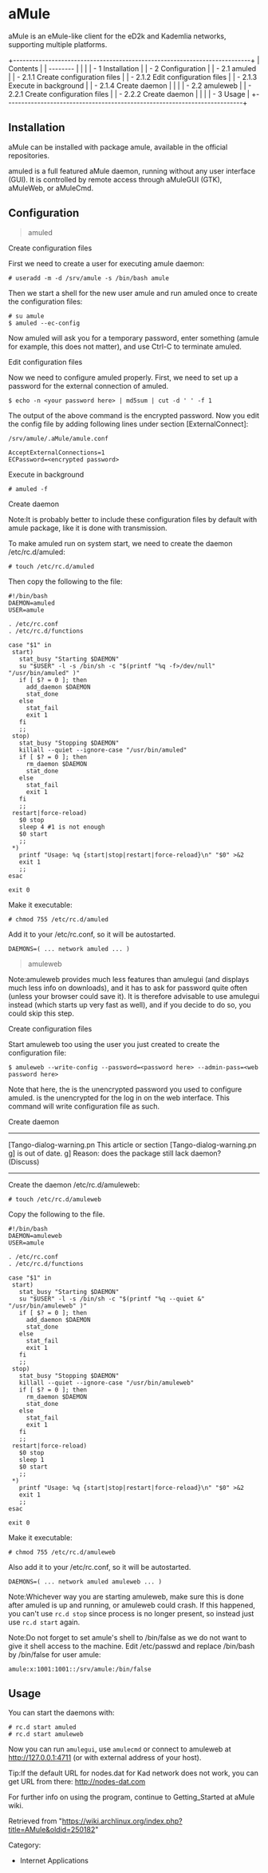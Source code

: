 aMule
=====

aMule is an eMule-like client for the eD2k and Kademlia networks,
supporting multiple platforms.

+--------------------------------------------------------------------------+
| Contents                                                                 |
| --------                                                                 |
|                                                                          |
| -   1 Installation                                                       |
| -   2 Configuration                                                      |
|     -   2.1 amuled                                                       |
|         -   2.1.1 Create configuration files                             |
|         -   2.1.2 Edit configuration files                               |
|         -   2.1.3 Execute in background                                  |
|         -   2.1.4 Create daemon                                          |
|                                                                          |
|     -   2.2 amuleweb                                                     |
|         -   2.2.1 Create configuration files                             |
|         -   2.2.2 Create daemon                                          |
|                                                                          |
| -   3 Usage                                                              |
+--------------------------------------------------------------------------+

Installation
------------

aMule can be installed with package amule, available in the official
repositories.

amuled is a full featured aMule daemon, running without any user
interface (GUI). It is controlled by remote access through aMuleGUI
(GTK), aMuleWeb, or aMuleCmd.

Configuration
-------------

> amuled

Create configuration files

First we need to create a user for executing amule daemon:

    # useradd -m -d /srv/amule -s /bin/bash amule

Then we start a shell for the new user amule and run amuled once to
create the configuration files:

    # su amule
    $ amuled --ec-config

Now amuled will ask you for a temporary password, enter something (amule
for example, this does not matter), and use Ctrl-C to terminate amuled.

Edit configuration files

Now we need to configure amuled properly. First, we need to set up a
password for the external connection of amuled.

    $ echo -n <your password here> | md5sum | cut -d ' ' -f 1

The output of the above command is the encrypted password. Now you edit
the config file by adding following lines under section
[ExternalConnect]:

    /srv/amule/.aMule/amule.conf

    AcceptExternalConnections=1
    ECPassword=<encrypted password>

Execute in background

    # amuled -f

Create daemon

Note:It is probably better to include these configuration files by
default with amule package, like it is done with transmission.

To make amuled run on system start, we need to create the daemon
/etc/rc.d/amuled:

    # touch /etc/rc.d/amuled

Then copy the following to the file:

    #!/bin/bash
    DAEMON=amuled
    USER=amule

    . /etc/rc.conf
    . /etc/rc.d/functions

    case "$1" in
     start)
       stat_busy "Starting $DAEMON"
       su "$USER" -l -s /bin/sh -c "$(printf "%q -f>/dev/null" "/usr/bin/amuled" )"
       if [ $? = 0 ]; then
         add_daemon $DAEMON
         stat_done
       else
         stat_fail
         exit 1
       fi
       ;;
     stop)
       stat_busy "Stopping $DAEMON"
       killall --quiet --ignore-case "/usr/bin/amuled"
       if [ $? = 0 ]; then
         rm_daemon $DAEMON
         stat_done
       else
         stat_fail
         exit 1
       fi
       ;;
     restart|force-reload)
       $0 stop
       sleep 4 #1 is not enough
       $0 start
       ;;
     *)
       printf "Usage: %q {start|stop|restart|force-reload}\n" "$0" >&2
       exit 1
       ;;
    esac

    exit 0

Make it executable:

    # chmod 755 /etc/rc.d/amuled

Add it to your /etc/rc.conf, so it will be autostarted.

    DAEMONS=( ... network amuled ... )

> amuleweb

Note:amuleweb provides much less features than amulegui (and displays
much less info on downloads), and it has to ask for password quite often
(unless your browser could save it). It is therefore advisable to use
amulegui instead (which starts up very fast as well), and if you decide
to do so, you could skip this step.

Create configuration files

Start amuleweb too using the user you just created to create the
configuration file:

    $ amuleweb --write-config --password=<password here> --admin-pass=<web password here>

Note that here, the <password here> is the unencrypted password you used
to configure amuled. <web password here> is the unencrypted for the log
in on the web interface. This command will write configuration file as
such.

Create daemon

  ------------------------ ------------------------ ------------------------
  [Tango-dialog-warning.pn This article or section  [Tango-dialog-warning.pn
  g]                       is out of date.          g]
                           Reason: does the package 
                           still lack daemon?       
                           (Discuss)                
  ------------------------ ------------------------ ------------------------

Create the daemon /etc/rc.d/amuleweb:

    # touch /etc/rc.d/amuleweb

Copy the following to the file.

    #!/bin/bash
    DAEMON=amuleweb
    USER=amule

    . /etc/rc.conf
    . /etc/rc.d/functions

    case "$1" in
     start)
       stat_busy "Starting $DAEMON"
       su "$USER" -l -s /bin/sh -c "$(printf "%q --quiet &" "/usr/bin/amuleweb" )"
       if [ $? = 0 ]; then
         add_daemon $DAEMON
         stat_done
       else
         stat_fail
         exit 1
       fi
       ;;
     stop)
       stat_busy "Stopping $DAEMON"
       killall --quiet --ignore-case "/usr/bin/amuleweb"
       if [ $? = 0 ]; then
         rm_daemon $DAEMON
         stat_done
       else
         stat_fail
         exit 1
       fi
       ;;
     restart|force-reload)
       $0 stop
       sleep 1
       $0 start
       ;;
     *)
       printf "Usage: %q {start|stop|restart|force-reload}\n" "$0" >&2
       exit 1
       ;;
    esac

    exit 0

Make it executable:

    # chmod 755 /etc/rc.d/amuleweb

Also add it to your /etc/rc.conf, so it will be autostarted.

    DAEMONS=( ... network amuled amuleweb ... )

Note:Whichever way you are starting amuleweb, make sure this is done
after amuled is up and running, or amuleweb could crash. If this
happened, you can't use `rc.d stop` since process is no longer present,
so instead just use `rc.d start` again.

Note:Do not forget to set amule's shell to /bin/false as we do not want
to give it shell access to the machine. Edit /etc/passwd and replace
/bin/bash by /bin/false for user amule:

    amule:x:1001:1001::/srv/amule:/bin/false

Usage
-----

You can start the daemons with:

    # rc.d start amuled
    # rc.d start amuleweb

Now you can run `amulegui`, use `amulecmd` or connect to amuleweb at
http://127.0.0.1:4711 (or with external address of your host).

Tip:If the default URL for nodes.dat for Kad network does not work, you
can get URL from there: http://nodes-dat.com

For further info on using the program, continue to Getting_Started at
aMule wiki.

Retrieved from
"https://wiki.archlinux.org/index.php?title=AMule&oldid=250182"

Category:

-   Internet Applications
